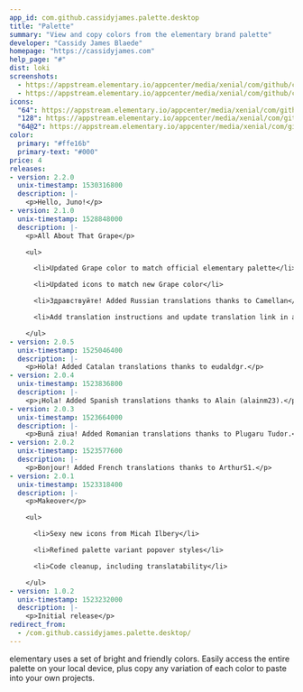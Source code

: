 ```yaml
---
app_id: com.github.cassidyjames.palette.desktop
title: "Palette"
summary: "View and copy colors from the elementary brand palette"
developer: "Cassidy James Blaede"
homepage: "https://cassidyjames.com"
help_page: "#"
dist: loki
screenshots:
  - https://appstream.elementary.io/appcenter/media/xenial/com/github/cassidyjames.palette.desktop/D154F2B56A2813341CD210C643E60DB8/screenshots/image-1_orig.png
  - https://appstream.elementary.io/appcenter/media/xenial/com/github/cassidyjames.palette.desktop/D154F2B56A2813341CD210C643E60DB8/screenshots/image-2_orig.png
icons:
  "64": https://appstream.elementary.io/appcenter/media/xenial/com/github/cassidyjames.palette.desktop/D154F2B56A2813341CD210C643E60DB8/icons/64x64/com.github.cassidyjames.palette_com.github.cassidyjames.palette.png
  "128": https://appstream.elementary.io/appcenter/media/xenial/com/github/cassidyjames.palette.desktop/D154F2B56A2813341CD210C643E60DB8/icons/128x128/com.github.cassidyjames.palette_com.github.cassidyjames.palette.png
  "64@2": https://appstream.elementary.io/appcenter/media/xenial/com/github/cassidyjames.palette.desktop/D154F2B56A2813341CD210C643E60DB8/icons/64x64@2/com.github.cassidyjames.palette_com.github.cassidyjames.palette.png
color:
  primary: "#ffe16b"
  primary-text: "#000"
price: 4
releases:
- version: 2.2.0
  unix-timestamp: 1530316800
  description: |-
    <p>Hello, Juno!</p>
- version: 2.1.0
  unix-timestamp: 1528848000
  description: |-
    <p>All About That Grape</p>

    <ul>

      <li>Updated Grape color to match official elementary palette</li>

      <li>Updated icons to match new Grape color</li>

      <li>Здравствуйте! Added Russian translations thanks to Camellan</li>

      <li>Add translation instructions and update translation link in app data</li>

    </ul>
- version: 2.0.5
  unix-timestamp: 1525046400
  description: |-
    <p>Hola! Added Catalan translations thanks to eudaldgr.</p>
- version: 2.0.4
  unix-timestamp: 1523836800
  description: |-
    <p>¡Hola! Added Spanish translations thanks to Alain (alainm23).</p>
- version: 2.0.3
  unix-timestamp: 1523664000
  description: |-
    <p>Bună ziua! Added Romanian translations thanks to Plugaru Tudor.</p>
- version: 2.0.2
  unix-timestamp: 1523577600
  description: |-
    <p>Bonjour! Added French translations thanks to ArthurS1.</p>
- version: 2.0.1
  unix-timestamp: 1523318400
  description: |-
    <p>Makeover</p>

    <ul>

      <li>Sexy new icons from Micah Ilbery</li>

      <li>Refined palette variant popover styles</li>

      <li>Code cleanup, including translatability</li>

    </ul>
- version: 1.0.2
  unix-timestamp: 1523232000
  description: |-
    <p>Initial release</p>
redirect_from:
  - /com.github.cassidyjames.palette.desktop/
---
```


<p>elementary uses a set of bright and friendly colors. Easily access the entire palette on your local device, plus copy any variation of each color to paste into your own projects.</p>